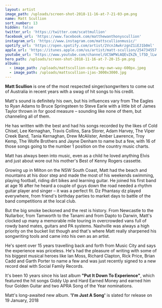 ```yaml
---
layout: artist
image_path: /uploads/screen-shot-2018-11-16-at-7-21-03-pm.png
name: Matt Scullion
sort_number: 13
hidden: false
twitter_url: 'https://twitter.com/scattmullion'
facebook_url: 'https://www.facebook.com/matthewanthonyscullion'
instagram_url: 'https://www.instagram.com/mattscullionmusic/'
spotify_url: 'https://open.spotify.com/artist/2VcnJAwkrzgnZ1iEJ1b0ml'
apple_url: 'https://itunes.apple.com/us/artist/matt-scullion/254734557'
youtube_url: 'https://www.youtube.com/channel/UCSWPWiAQEvZkZk_lf5D_lLw'
hero_path: /uploads/screen-shot-2018-11-16-at-7-20-15-pm.png
albums:
  - image_path: /uploads/mattscullion-outta-my-own-way-600px.jpeg
  - image_path: /uploads/mattscullion-ijas-3000x3000.jpg
---
```


**Matt Scullion** is one of the most respected singer/songwriters to come out of Australia in recent years with a swag of hit songs to his credit.

Matt's sound is definitely his own, but his influences vary from The Eagles to Ryan Adams to Bruce Springsteen to Steve Earle with a little bit of James Taylor thrown in for good measure – sounding like none of them, but channeling all of them.

He has written with the best and had his songs recorded by the likes of Cold Chisel, Lee Kernaghan, Travis Collins, Sara Storer, Adam Harvey, The Viper Creek Band, Tania Kernaghan, Drew McAlister, Amber Lawrence, Troy Kemp, The Wolfe Brothers and Jayne Denham to name but a few, with 16 of those songs going to the number 1 position on the country music charts.

Matt has always been into music, even as a child he loved anything Elvis and just about wore out his mother's Best of Kenny Rogers cassette.

Growing up in Milton on the NSW South Coast, Matt had the beach and mountains at his door step and made the most of his weekends swimming, playing football, riding dirt bikes and learning guitar. He joined his first band at age 16 after he heard a couple of guys down the road needed a rhythm guitar player and singer – it was a perfect fit. Dz Phantasy dz played everywhere, from friend's birthday parties to market days to battle of the band competitions at the local club.

But the big smoke beckoned and the rest is history. From Newcastle to the Nullarbor, from Tamworth to the Tanami and from Dapto to Darwin, Matt's clocked up many a memorable mile touring in overcrowded vans full of rowdy band mates, guitars and PA systems. Nashville was always a high priority on the bucket list though and that's where Matt really sharpened his songwriting tools and came into his own as an artist.

He's spent over 15 years travelling back and forth from Music City and says the experience was priceless. He's had the pleasure of writing with some of his biggest musical heroes like Ian Moss, Richard Clapton, Rick Price, Brian Cadd and Garth Porter to name a few and was just recently signed to a new record deal with Social Family Records.

It's been 10 years since his last album **"Put It Down To Experience"**, which featured the hit songs Giddy Up and Hard Earned Money and earned him four Golden Guitar and two APRA Song of the Year nominations.

Matt's long-awaited new album. **'I'm Just A Song'** is slated for release on 19 January, 2018